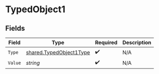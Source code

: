 # TypedObject1


## Fields

| Field                                                                     | Type                                                                      | Required                                                                  | Description                                                               |
| ------------------------------------------------------------------------- | ------------------------------------------------------------------------- | ------------------------------------------------------------------------- | ------------------------------------------------------------------------- |
| `Type`                                                                    | [shared.TypedObject1Type](../../../pkg/models/shared/typedobject1type.md) | :heavy_check_mark:                                                        | N/A                                                                       |
| `Value`                                                                   | *string*                                                                  | :heavy_check_mark:                                                        | N/A                                                                       |